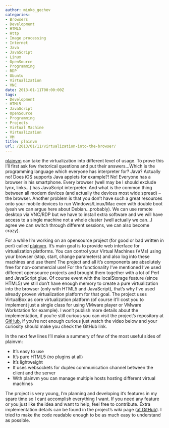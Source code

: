```yaml
---
author: minko_gechev
categories:
- Browsers
- Development
- HTML5
- Http
- Image processing
- Internet
- Java
- JavaScript
- Linux
- OpenSource
- Programming
- RDP
- Ubuntu
- Virtualization
- VNC
date: 2013-01-11T00:00:00Z
tags:
- Development
- HTML5
- JavaScript
- OpenSource
- Programming
- Projects
- Virtual Machine
- Virtualization
- VM
title: plainvm
url: /2013/01/11/virtualization-into-the-browser/
---
```


<a href="http://plainvm.mgechev.com/" target="_blank">plainvm</a> can take the virtualization into different level of usage. To prove this I’ll first ask few rhetorical questions and put their answers...Which is the programming language which everyone has interpreter for? Java? Actually no! Does iOS supports Java applets for example?! No! Everyone has a browser in his smartphone. Every browser (well may be I should exclude lynx, links...) has JavaScript interpreter. And what is the common thing between all modern devices (and actually the devices most wide spread) – the browser. Another problem is that you don’t have such a great resources onto your mobile devices to run Windows/Linux/Mac even with double boot (yeah we can argue here about Debian...probably). We can use remote desktop via VNC/RDP but we have to install extra software and we will have access to a single machine not a whole cluster (well actually we can...I agree we can switch through different sessions, we can also become crazy).

For a while I’m working on an opensource project (for good or bad written in perl) called <a href="http://plainvm.mgechev.com/" title="plainvm" target="_blank">plainvm</a>. It’s main goal is to provide web interface for virtualization platforms. You can control your Virtual Machines (VMs) using your browser (stop, start, change parameters) and also log into these machines and use them! The project and all it’s components are absolutely free for non-commercial use! For the functionality I’ve mentioned I’ve used different opensource projects and brought them together with a lot of Perl and JavaScript glue. Of course event with the localStorage feature (since HTML5) we still don’t have enough memory to create a pure virtualization into the browser (only with HTML5 and JavaScript), that’s why I’ve used already proven virtualization platform for that goal. The project uses VirtualBox as core virtualization platform (of course it’ll cost you to implement just a single class for using VMware player or VMware Workstation for example). I won’t publish more details about the implementation, if you’re still curious you can visit the project’s repository at <a title="plainvm @ github" href="https://github.com/mgechev/plainvm" target="_blank">GitHub</a>, if you’re not enough curious just watch the video below and your curiosity should make you check the GitHub link.



In the next few lines I’ll make a summery of few of the most useful sides of plainvm:

*   It’s easy to use
*   It’s pure HTML5 (no plugins at all)
*   It’s lightweight
*   It uses websockets for duplex communication channel between the client and the server
*   With plainvm you can manage multiple hosts hosting different virtual machines

The project is very young, I’m planning and developing it’s features in my spare time so I cant accomplish everything I want. If you need any feature or you just like the idea and want to help, feel free to contribute. Extra implementation details can be found in the project’s wiki page (<a href="https://github.com/mgechev/plainvm/wiki" title="Wiki" target="_blank">at GitHub</a>). I tried to make the code readable enough to be as much easy to understand as possible.
